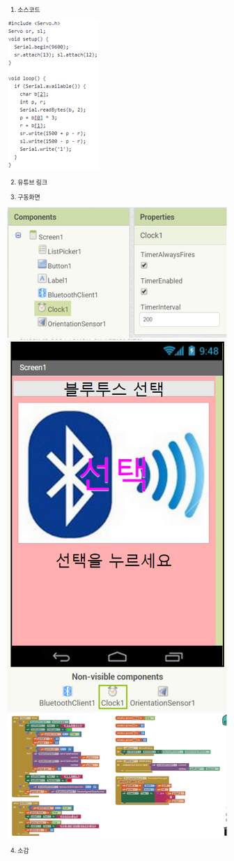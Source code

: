 1. 소스코드

![1](/Source/0.PNG)

2. 유튜브 링크

3. 구동화면




![1](/Source/1.png)
![1](/Source/2.png)
![1](/Source/3.png)




4. 소감
